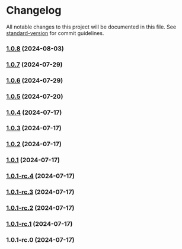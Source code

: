 # Changelog

All notable changes to this project will be documented in this file. See [standard-version](https://github.com/conventional-changelog/standard-version) for commit guidelines.

### [1.0.8](https://github-serping/serping/cheerio-tree/compare/v1.0.7...v1.0.8) (2024-08-03)

### [1.0.7](https://github-serping/serping/cheerio-tree/compare/v1.0.6...v1.0.7) (2024-07-29)

### [1.0.6](https://github.com/serping/cheerio-tree/compare/v1.0.5...v1.0.6) (2024-07-29)

### [1.0.5](https://github.com/serping/cheerio-tree/compare/v1.0.4...v1.0.5) (2024-07-20)

### [1.0.4](https://github.com/serping/cheerio-tree/compare/v1.0.3...v1.0.4) (2024-07-17)

### [1.0.3](https://github.com/serping/cheerio-tree/compare/v1.0.2...v1.0.3) (2024-07-17)

### [1.0.2](https://github.com/serping/cheerio-tree/compare/v1.0.1...v1.0.2) (2024-07-17)

### [1.0.1](https://github.com/serping/cheerio-tree/compare/v1.0.1-rc.4...v1.0.1) (2024-07-17)

### [1.0.1-rc.4](https://github.com/serping/cheerio-tree/compare/v1.0.1-rc.3...v1.0.1-rc.4) (2024-07-17)

### [1.0.1-rc.3](https://github.com/serping/cheerio-tree/compare/v1.0.1-rc.2...v1.0.1-rc.3) (2024-07-17)

### [1.0.1-rc.2](https://github.com/serping/cheerio-tree/compare/v1.0.1-rc.1...v1.0.1-rc.2) (2024-07-17)

### [1.0.1-rc.1](///compare/v1.0.1-rc.0...v1.0.1-rc.1) (2024-07-17)

### 1.0.1-rc.0 (2024-07-17)
